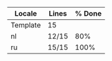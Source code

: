 |  Locale  |  Lines  | % Done|
|----------|---------|-------|
| Template |      15 |       |
| nl       |   12/15 |   80% |
| ru       |   15/15 |  100% |
